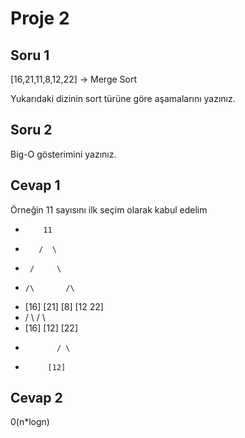 # Proje 2

## Soru 1

[16,21,11,8,12,22] -> Merge Sort

Yukarıdaki dizinin sort türüne göre aşamalarını yazınız.

## Soru 2

Big-O gösterimini yazınız.

## Cevap 1

Örneğin 11 sayısını ilk seçim olarak kabul edelim

*         11
*        /  \
*      /     \
*     /\       /\
* [16] [21]  [8] [12 22]
*   / \        /  \    
* [16]       [12] [22]
*            / \
*          [12]

## Cevap 2

 0(n*logn) 
 
